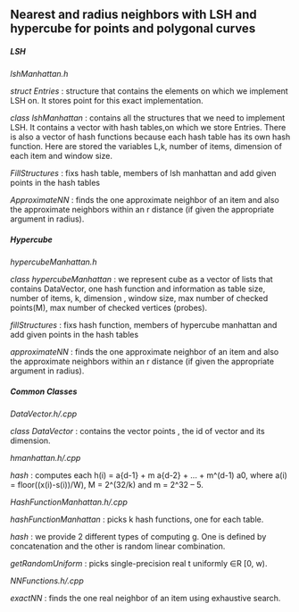 ## Nearest and radius neighbors with LSH and hypercube for points and polygonal curves

##### LSH
*lshManhattan.h*

*struct Entries* : structure that contains the elements on which we implement LSH on. It	stores point for this exact implementation.

*class lshManhattan* : contains all the structures that we need to implement LSH. It contains a vector with hash tables,on which we store Entries.
There is also a vector of hash functions because each hash table has its own hash function.
Here are stored the variables L,k, number of items, dimension of each item and window size.

*FillStructures* : fixs hash table, members of lsh manhattan and add given points in the hash tables

*ApproximateNN* : finds the one approximate neighbor of an item and also the approximate neighbors within an r distance (if given the appropriate argument in radius).

##### Hypercube
*hypercubeManhattan.h*

*class hypercubeManhattan* : we represent cube as a vector of lists that contains DataVector, one hash function and information as table size, number of items, k, dimension , window size, max number of checked points(M), max number of checked vertices (probes).

*fillStructures* : fixs hash function, members of hypercube manhattan and add given points in the hash tables

*approximateNN* : finds the one approximate neighbor of an item and also the approximate neighbors within an r distance (if given the appropriate argument in radius).

##### Common Classes
*DataVector.h/.cpp*

*class DataVector* : contains the vector points , the id of vector and its dimension.

*hmanhattan.h/.cpp*

*hash* :  computes each h(i) = a{d-1} + m a{d-2} + ... + m^(d-1) a0, where a(i) = floor((x(i)-s(i))/W), M = 2^(32/k) and m = 2^32 – 5.

*HashFunctionManhattan.h/.cpp*

*hashFunctionManhattan* : picks k hash functions, one for each table.

*hash* : we provide 2 different types of  computing g. One is defined by concatenation and the other is random linear combination.

*getRandomUniform* : picks single-precision real t uniformly ∈R [0, w).

*NNFunctions.h/.cpp*

*exactNN* : finds the one real neighbor of an item using exhaustive search.
